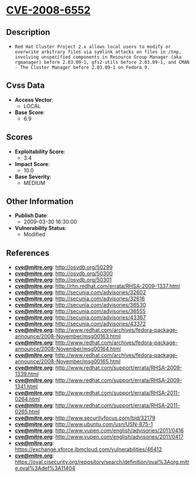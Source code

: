 
# [CVE-2008-6552](http://osvdb.org/50299)

## Description

- `Red Hat Cluster Project 2.x allows local users to modify or overwrite arbitrary files via symlink attacks on files in /tmp, involving unspecified components in Resource Group Manager (aka rgmanager) before 2.03.09-1, gfs2-utils before 2.03.09-1, and CMAN - The Cluster Manager before 2.03.09-1 on Fedora 9.`

## Cvss Data

- **Access Vector**:
  - LOCAL
- **Base Score**:
  - 6.9

## Scores

- **Exploitability Score**:
  - 3.4
- **Impact Score**:
  - 10.0
- **Base Severity**:
  - MEDIUM

## Other Information

- **Publish Date**:
  - 2009-03-30 16:30:00
- **Vulnerability Status**:
  - Modified

## References

- **cve@mitre.org**: http://osvdb.org/50299
- **cve@mitre.org**: http://osvdb.org/50300
- **cve@mitre.org**: http://osvdb.org/50301
- **cve@mitre.org**: http://rhn.redhat.com/errata/RHSA-2009-1337.html
- **cve@mitre.org**: http://secunia.com/advisories/32602
- **cve@mitre.org**: http://secunia.com/advisories/32616
- **cve@mitre.org**: http://secunia.com/advisories/36530
- **cve@mitre.org**: http://secunia.com/advisories/36555
- **cve@mitre.org**: http://secunia.com/advisories/43367
- **cve@mitre.org**: http://secunia.com/advisories/43372
- **cve@mitre.org**: http://www.redhat.com/archives/fedora-package-announce/2008-November/msg00163.html
- **cve@mitre.org**: http://www.redhat.com/archives/fedora-package-announce/2008-November/msg00164.html
- **cve@mitre.org**: http://www.redhat.com/archives/fedora-package-announce/2008-November/msg00165.html
- **cve@mitre.org**: http://www.redhat.com/support/errata/RHSA-2009-1339.html
- **cve@mitre.org**: http://www.redhat.com/support/errata/RHSA-2009-1341.html
- **cve@mitre.org**: http://www.redhat.com/support/errata/RHSA-2011-0264.html
- **cve@mitre.org**: http://www.redhat.com/support/errata/RHSA-2011-0265.html
- **cve@mitre.org**: http://www.securityfocus.com/bid/32179
- **cve@mitre.org**: http://www.ubuntu.com/usn/USN-875-1
- **cve@mitre.org**: http://www.vupen.com/english/advisories/2011/0416
- **cve@mitre.org**: http://www.vupen.com/english/advisories/2011/0417
- **cve@mitre.org**: https://exchange.xforce.ibmcloud.com/vulnerabilities/46412
- **cve@mitre.org**: https://oval.cisecurity.org/repository/search/definition/oval%3Aorg.mitre.oval%3Adef%3A11404

